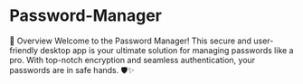 # Password-Manager
🌟 Overview Welcome to the Password Manager! This secure and user-friendly desktop app is your ultimate solution for managing passwords like a pro. With top-notch encryption and seamless authentication, your passwords are in safe hands. 🛡️✨
